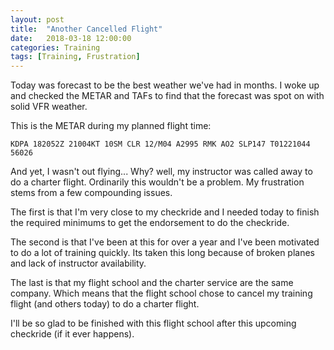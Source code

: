 ```yaml
---
layout: post
title:  "Another Cancelled Flight"
date:   2018-03-18 12:00:00
categories: Training
tags: [Training, Frustration]
---
```

Today was forecast to be the best weather we've had in months. I woke up and checked the METAR and TAFs to find that the forecast was spot on with solid VFR weather.

This is the METAR during my planned flight time:

~~~
KDPA 182052Z 21004KT 10SM CLR 12/M04 A2995 RMK AO2 SLP147 T01221044 56026
~~~

And yet, I wasn't out flying... Why? well, my instructor was called away to do a charter flight. Ordinarily this wouldn't be a problem. 
My frustration stems from a few compounding issues. 

The first is that I'm very close to my checkride and I needed today to finish the required minimums to get the endorsement to do the checkride.

The second is that I've been at this for over a year and I've been motivated to do a lot of training quickly. Its taken this long because of broken planes and lack of instructor availability. 

The last is that my flight school and the charter service are the same company. Which means that the flight school chose to cancel my training flight (and others today) to do a charter flight.

I'll be so glad to be finished with this flight school after this upcoming checkride (if it ever happens).